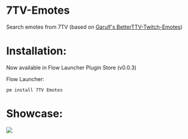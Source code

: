 # 7TV-Emotes
Search emotes from 7TV (based on [Garulf's BetterTTV-Twitch-Emotes](https://github.com/Garulf/BetterTTV-Twitch-Emotes))

# Installation:
Now available in Flow Launcher Plugin Store (v0.0.3)

Flow Launcher:
```
pm install 7TV Emotes
```

# Showcase:
![](https://github.com/WaterBoiledPizza/7TV-Emotes/blob/main/show.gif)
